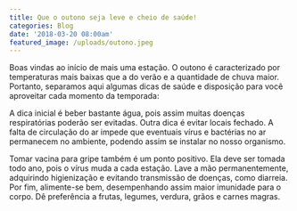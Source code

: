 ```yaml
---
title: Que o outono seja leve e cheio de saúde!
categories: Blog
date: '2018-03-20 08:00am'
featured_image: /uploads/outono.jpeg
---
```

Boas vindas ao início de mais uma estação. O outono é caracterizado por temperaturas mais baixas que a do verão e a quantidade de chuva maior. Portanto, separamos aqui algumas dicas de saúde e disposição para você aproveitar cada momento da temporada: 

A dica inicial é beber bastante água, pois assim muitas doenças respiratórias poderão ser evitadas. Outra dica é evitar locais fechado. A falta de circulação do ar impede que eventuais vírus e bactérias no ar permanecem no ambiente, podendo assim se instalar no nosso organismo. 

Tomar vacina para gripe também é um ponto positivo.  Ela deve ser tomada todo ano, pois o vírus muda a cada estação. Lave a mão permanentemente, adquirindo higienização e evitando transmissão de doenças, como diarreia. Por fim, alimente-se bem, desempenhando assim maior imunidade para o corpo. Dê preferência a frutas, legumes, verdura, grãos e carnes magras.
